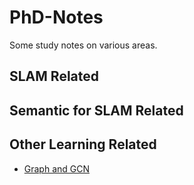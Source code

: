 # PhD-Notes
Some study notes on various areas.

## SLAM Related

## Semantic for SLAM Related

## Other Learning Related
* [Graph and GCN](./GCN/README.md)
